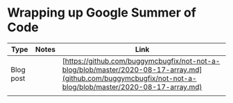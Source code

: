 # Wrapping up Google Summer of Code



| Type      | Notes | Link                                                                                                                                                       |
| --------- | ----- | ---------------------------------------------------------------------------------------------------------------------------------------------------------- |
| Blog post |       | [https://github.com/buggymcbugfix/not-not-a-blog/blob/master/2020-08-17-array.md](github.com/buggymcbugfix/not-not-a-blog/blob/master/2020-08-17-array.md) |
|           |       |                                                                                                                                                            |
